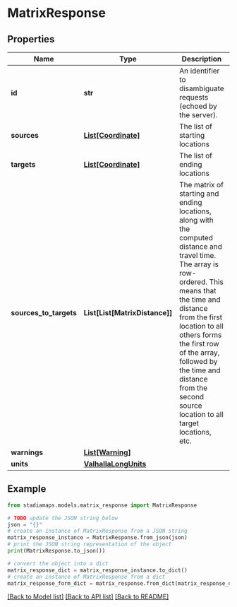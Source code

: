 # MatrixResponse


## Properties

Name | Type | Description | Notes
------------ | ------------- | ------------- | -------------
**id** | **str** | An identifier to disambiguate requests (echoed by the server). | [optional] 
**sources** | [**List[Coordinate]**](Coordinate.md) | The list of starting locations | 
**targets** | [**List[Coordinate]**](Coordinate.md) | The list of ending locations | 
**sources_to_targets** | **List[List[MatrixDistance]]** | The matrix of starting and ending locations, along with the computed distance and travel time. The array is row-ordered. This means that the time and distance from the first location to all others forms the first row of the array, followed by the time and distance from the second source location to all target locations, etc. | 
**warnings** | [**List[Warning]**](Warning.md) |  | [optional] 
**units** | [**ValhallaLongUnits**](ValhallaLongUnits.md) |  | 

## Example

```python
from stadiamaps.models.matrix_response import MatrixResponse

# TODO update the JSON string below
json = "{}"
# create an instance of MatrixResponse from a JSON string
matrix_response_instance = MatrixResponse.from_json(json)
# print the JSON string representation of the object
print(MatrixResponse.to_json())

# convert the object into a dict
matrix_response_dict = matrix_response_instance.to_dict()
# create an instance of MatrixResponse from a dict
matrix_response_form_dict = matrix_response.from_dict(matrix_response_dict)
```
[[Back to Model list]](../README.md#documentation-for-models) [[Back to API list]](../README.md#documentation-for-api-endpoints) [[Back to README]](../README.md)


